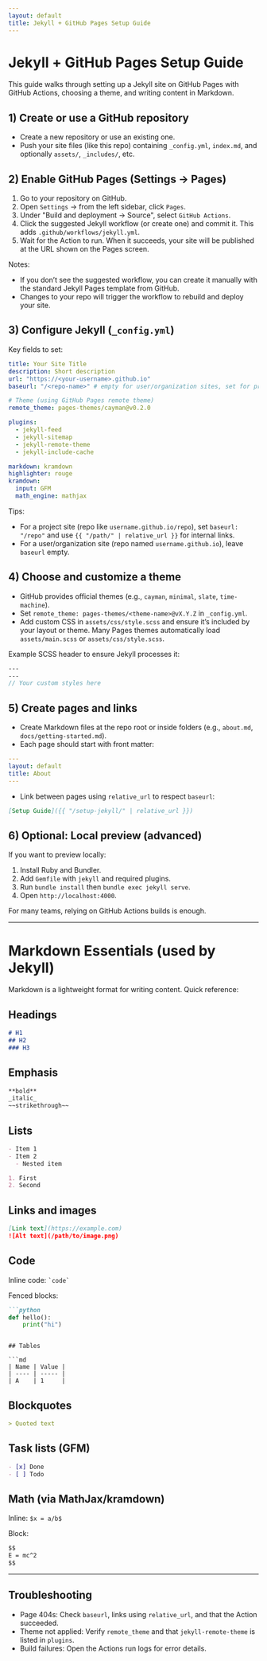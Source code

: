 ```yaml
---
layout: default
title: Jekyll + GitHub Pages Setup Guide
---
```


# Jekyll + GitHub Pages Setup Guide

This guide walks through setting up a Jekyll site on GitHub Pages with GitHub Actions, choosing a theme, and writing content in Markdown.

## 1) Create or use a GitHub repository

- Create a new repository or use an existing one.
- Push your site files (like this repo) containing `_config.yml`, `index.md`, and optionally `assets/`, `_includes/`, etc.

## 2) Enable GitHub Pages (Settings → Pages)

1. Go to your repository on GitHub.
2. Open `Settings` → from the left sidebar, click `Pages`.
3. Under "Build and deployment → Source", select `GitHub Actions`.
4. Click the suggested Jekyll workflow (or create one) and commit it. This adds `.github/workflows/jekyll.yml`.
5. Wait for the Action to run. When it succeeds, your site will be published at the URL shown on the Pages screen.

Notes:
- If you don’t see the suggested workflow, you can create it manually with the standard Jekyll Pages template from GitHub.
- Changes to your repo will trigger the workflow to rebuild and deploy your site.

## 3) Configure Jekyll (`_config.yml`)

Key fields to set:

```yaml
title: Your Site Title
description: Short description
url: "https://<your-username>.github.io"
baseurl: "/<repo-name>" # empty for user/organization sites, set for project sites

# Theme (using GitHub Pages remote theme)
remote_theme: pages-themes/cayman@v0.2.0

plugins:
  - jekyll-feed
  - jekyll-sitemap
  - jekyll-remote-theme
  - jekyll-include-cache

markdown: kramdown
highlighter: rouge
kramdown:
  input: GFM
  math_engine: mathjax
```

Tips:
- For a project site (repo like `username.github.io/repo`), set `baseurl: "/repo"` and use `{{ "/path/" | relative_url }}` for internal links.
- For a user/organization site (repo named `username.github.io`), leave `baseurl` empty.

## 4) Choose and customize a theme

- GitHub provides official themes (e.g., `cayman`, `minimal`, `slate`, `time-machine`).
- Set `remote_theme: pages-themes/<theme-name>@vX.Y.Z` in `_config.yml`.
- Add custom CSS in `assets/css/style.scss` and ensure it’s included by your layout or theme. Many Pages themes automatically load `assets/main.scss` or `assets/css/style.scss`.

Example SCSS header to ensure Jekyll processes it:

```scss
---
---
// Your custom styles here
```

## 5) Create pages and links

- Create Markdown files at the repo root or inside folders (e.g., `about.md`, `docs/getting-started.md`).
- Each page should start with front matter:

```yaml
---
layout: default
title: About
---
```

- Link between pages using `relative_url` to respect `baseurl`:

```md
[Setup Guide]({{ "/setup-jekyll/" | relative_url }})
```

## 6) Optional: Local preview (advanced)

If you want to preview locally:
1. Install Ruby and Bundler.
2. Add `Gemfile` with `jekyll` and required plugins.
3. Run `bundle install` then `bundle exec jekyll serve`.
4. Open `http://localhost:4000`.

For many teams, relying on GitHub Actions builds is enough.

---

# Markdown Essentials (used by Jekyll)

Markdown is a lightweight format for writing content. Quick reference:

## Headings

```md
# H1
## H2
### H3
```

## Emphasis

```md
**bold**
_italic_
~~strikethrough~~
```

## Lists

```md
- Item 1
- Item 2
  - Nested item

1. First
2. Second
```

## Links and images

```md
[Link text](https://example.com)
![Alt text](/path/to/image.png)
```

## Code

Inline code: `` `code` ``

Fenced blocks:

```md
```python
def hello():
    print("hi")
```
```

## Tables

```md
| Name | Value |
| ---- | ----- |
| A    | 1     |
```

## Blockquotes

```md
> Quoted text
```

## Task lists (GFM)

```md
- [x] Done
- [ ] Todo
```

## Math (via MathJax/kramdown)

Inline: `$x = a/b$`

Block:

```md
$$
E = mc^2
$$
```

---

## Troubleshooting

- Page 404s: Check `baseurl`, links using `relative_url`, and that the Action succeeded.
- Theme not applied: Verify `remote_theme` and that `jekyll-remote-theme` is listed in `plugins`.
- Build failures: Open the Actions run logs for error details.


